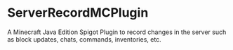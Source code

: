 # ServerRecordMCPlugin
A Minecraft Java Edition Spigot Plugin to record changes in the server such as block updates, chats, commands, inventories, etc.
